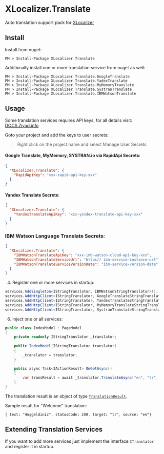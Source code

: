 # XLocalizer.Translate
Auto translation support pack for [XLocalizer](https://github.com/LazZiya/XLocalizer)

## Install
Install from nuget:
````
PM > Install-Package XLocalizer.Translate
````

Additionally install one or more translation service from nuget as well:
````
PM > Install-Package XLocalizer.Translate.GoogleTranslate
PM > Install-Package XLocalizer.Translate.YadexTranslate
PM > Install-Package XLocalizer.Translate.MyMemoryTranslate
PM > Install-Package XLocalizer.Translate.SystranTranslate
PM > Install-Package XLocalizer.Translate.IBMWatsonTranslate
````

## Usage
Some translation services requires API keys, for all details visit: [DOCS.Ziyad.info](http://docs.ziyad.info/XLocalizer/translate-services.md)

Goto your project and add the keys to user secrets:
> Right click on the project name and select Manage User Secrets
#### Google Translate, MyMemory, SYSTRAN.io via RapidApi Secrets:
````json
{
  "XLocalizer.Translate": {
    "RapidApiKey": "xxx-rapid-api-key-xxx"
  }
}
````
#### Yandex Translate Secrets:
````json
{
  "XLocalizer.Translate": {
    "YandexTranslateApiKey": "xxx-yandex-translate-api-key-xxx"
  }
}
````

### IBM Watson Language Translate Secrets:
````json
{
  "XLocalizer.Translate": {
    "IBMWatsonTranslateApiKey": "xxx-imb-watson-cloud-api-key-xxx",
    "IBMWatsonTranslateServiceUrl": "https// ibm-service-instance-url",
    "IBMWatsonTranslateServiceVersionDate": "ibm-service-version-date"
  }
}
````

4. Register one or more services in startup:
````cs
services.AddSingleton<IStringTranslator, IBMWatsonStringTranslator>();
services.AddHttpClient<IStringTranslator, GoogleTranslateStringTranslator>();
services.AddHttpClient<IStringTranslator, YandexTranslateStringTranslator>();
services.AddHttpClient<IStringTranslator, MyMemoryTranslateStringTranslator>();
services.AddHttpClient<IStringTranslator, SystranTranslateStringTranslator>();
````

6. Inject one or all services:
````cs
public class IndexModel : PageModel
{
    private readonly IStringTranslator _translator;
    
    public IndexModel(IStringTranslator translator)
    {
        _translator = translator;
    }
    
    public async Task<IActionResult> OnGetAsync()
    {
        var transResult = await _translator.TranslateAsync("en", "tr", "Hello world!", text);
    }
}
````

The translation result is an object of type [`TranslationResult`](https://github.com/LazZiya/XLocalizer.Translate/blob/master/XLocalizer.Translate/TranslationResult.cs).

Sample result for "Welcome" translation:
````
{ text: "Hoşgeldiniz", statusCode: 200, target: "tr", source: "en"}
````

## Extending Translation Services
If you want to add more services just implement the interface `ITranslator` and register it in startup.
